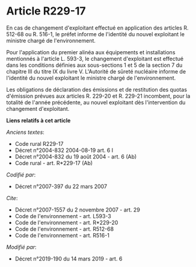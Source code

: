 # Article R229-17

En cas de changement d'exploitant effectué en application des articles R. 512-68 ou R. 516-1, le préfet informe de l'identité
du nouvel exploitant le ministre chargé de l'environnement.

Pour l'application du premier alinéa aux équipements et installations mentionnés à l'article L. 593-3, le changement
d'exploitant est effectué dans les conditions définies aux sous-sections 1 et 5 de la section 7 du chapitre III du titre IX
du livre V. L'Autorité de sûreté nucléaire informe de l'identité du nouvel exploitant le ministre chargé de l'environnement.

Les obligations de déclaration des émissions et de restitution des quotas d'émission prévues aux articles R. 229-20 et R.
229-21 incombent, pour la totalité de l'année précédente, au nouvel exploitant dès l'intervention du changement d'exploitant.

**Liens relatifs à cet article**

_Anciens textes_:

  - Code rural R229-17
  - Décret n°2004-832 2004-08-19 art. 6 I
  - Décret n°2004-832 du 19 août 2004 - art. 6 (Ab)
  - Code rural - art. R*229-17 (Ab)

_Codifié par_:

  - Décret n°2007-397 du 22 mars 2007

_Cite_:

  - Décret n°2007-1557 du 2 novembre 2007 - art. 29
  - Code de l'environnement - art. L593-3
  - Code de l'environnement - art. R*229-20
  - Code de l'environnement - art. R512-68
  - Code de l'environnement - art. R516-1

_Modifié par_:

  - Décret n°2019-190 du 14 mars 2019 - art. 6
